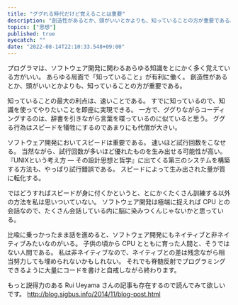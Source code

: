 ```yaml
---
title: "ググれる時代だけど覚えることは重要"
description: "創造性があるとか、頭がいいとかよりも、知っていることの方が重要である。"
topics: ["思想"]
published: true
eyecatch: ""
date: "2022-08-14T22:10:33.548+09:00"
---
```


プログラマは、ソフトウェア開発に関わるあらゆる知識をとにかく多く覚えている方がいい。
あらゆる局面で「知っていること」が有利に働く。
創造性があるとか、頭がいいとかよりも、知っていることの方が重要である。

知っていることの最大の利点は、速いことである。
すでに知っているので、知識を使ってやりたいことを即座に実現できる。
一方で、ググりながらコーディングするのは、辞書を引きながら言葉を喋っているのに似ていると思う。
ググる行為はスピードを犠牲にするのであまりにも代償が大きい。

ソフトウェア開発においてスピードは重要である。
速いほど試行回数をこなせる。
当然ながら、試行回数が多いほど優れたものを生み出せる可能性が高い。
『UNIXという考え方 ― その設計思想と哲学』に出てくる第三のシステムを構築する方法も、やっぱり試行錯誤である。
スピードによって生み出された量が質に転化する。

ではどうすればスピードが身に付くかというと、とにかくたくさん訓練する以外の方法を私は思いついていない。
ソフトウェア開発は極端に捉えれば CPU との会話なので、たくさん会話している内に脳に染みつくんじゃないかと思っている。

比喩に乗っかったまま話を進めると、ソフトウェア開発にもネイティブと非ネイティブみたいなのがいる。
子供の頃から CPU とともに育った人間と、そうではない人間である。
私は非ネイティブなので、ネイティブとの差は残念ながら相当努力しても埋められないかもしれない。
それでも脊髄反射でプログラミングできるように大量にコードを書けと自戒しながら終わります。

もっと説得力のある Rui Ueyama さんの記事も存在するので読んでみて欲しいです。
http://blog.sigbus.info/2014/11/blog-post.html
